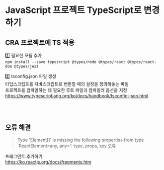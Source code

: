 # JavaScript 프로젝트 TypeScript로 변경하기

## CRA 프로젝트에 TS 적용

1️⃣ 필요한 모듈 추가  
`npm install --save typescript @types/node @types/react @types/react-dom @types/jest`

2️⃣ tsconfig.json 파일 생성  
타입스크립트를 자바스크립트로 변환할 때의 설정을 정의해놓는 파일  
프로젝트를 컴파일하는 데 필요한 루트 파일과 컴파일러 옵션을 지정  
https://www.typescriptlang.org/ko/docs/handbook/tsconfig-json.html


<br><br>

## 오류 해결

> Type 'Element[]' is missing the following properties from type 'ReactElement<any, any>': type, props, key 오류  

프래그먼트 추가하기  
https://ko.reactjs.org/docs/fragments.htm
